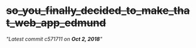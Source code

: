 # ~~so_you_finally_decided_to_make_that_web_app_edmund~~
_"Latest commit c571711  on **Oct 2, 2018**"_
